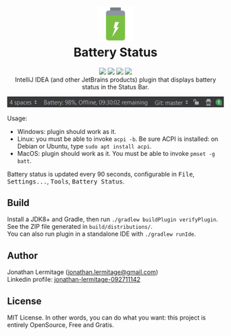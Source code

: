 <h1 align="center">
    <a href="https://travis-ci.org/jonathanlermitage/intellij-battery-status-plugin">
        <img src="./resources/META-INF/pluginIcon.svg" width="84" height="84" alt="logo"/>
    </a><br/>
    Battery Status
</h1>

<p align="center">
        <a href="https://travis-ci.org/jonathanlermitage/intellij-battery-status-plugin"><img src="https://travis-ci.org/jonathanlermitage/intellij-battery-status-plugin.svg?branch=master"/></a>
        <a href="https://plugins.jetbrains.com/plugin/12321-battery-status"><img src="https://img.shields.io/jetbrains/plugin/v/12321-battery-status.svg"/></a>
        <a href="https://plugins.jetbrains.com/plugin/12321-battery-status"><img src="https://img.shields.io/jetbrains/plugin/d/12321-battery-status.svg"/></a>
        <a href="https://github.com/jonathanlermitage/intellij-battery-status-plugin/blob/master/LICENSE.txt"><img src="https://img.shields.io/github/license/jonathanlermitage/intellij-battery-status-plugin.svg"/></a>
        <br/>
IntelliJ IDEA (and other JetBrains products) plugin that displays battery status in the Status Bar.
</p>

![Screenshot](screenshot.png)

Usage:

* Windows: plugin should work as it.
* Linux: you must be able to invoke `acpi -b`. Be sure ACPI is installed: on Debian or Ubuntu, type `sudo apt install acpi`.
* MacOS: plugin should work as it. You must be able to invoke `pmset -g batt`.

Battery status is updated every 90 seconds, configurable in <kbd>File</kbd>, <kbd>Settings...</kbd>, <kbd>Tools</kbd>, <kbd>Battery Status</kbd>.

## Build

Install a JDK8+ and Gradle, then run `./gradlew buildPlugin verifyPlugin`. See the ZIP file generated in `build/distributions/`.  
You can also run plugin in a standalone IDE with `./gradlew runIde`. 

## Author

Jonathan Lermitage (<jonathan.lermitage@gmail.com>)  
Linkedin profile: [jonathan-lermitage-092711142](https://www.linkedin.com/in/jonathan-lermitage-092711142/)

## License

MIT License. In other words, you can do what you want: this project is entirely OpenSource, Free and Gratis.
